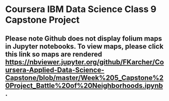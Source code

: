 # Coursera IBM Data Science Class 9 Capstone Project
## Please note Github does not display folium maps in Jupyter notebooks. **To view maps, please click this link so maps are rendered https://nbviewer.jupyter.org/github/FKarcher/Coursera-Applied-Data-Science-Capstone/blob/master/Week%205_Capstone%20Project_Battle%20of%20Neighborhoods.ipynb** .
